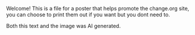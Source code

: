 Welcome! This is a file for a poster that helps promote the change.org site, you can choose to print them out if you want but you dont need to.

Both this text and the image was AI generated.
